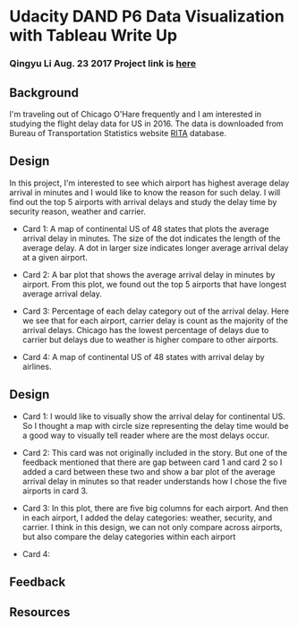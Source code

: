 # Udacity DAND P6 Data Visualization with Tableau Write Up
### Qingyu Li  Aug. 23 2017  Project link is [here](https://public.tableau.com/profile/qingyu.li#!/vizhome/AirTravelDelayStudy-DANDTableauClassProject/Story1?publish=yes)

## Background
I'm traveling out of Chicago O'Hare frequently and I am interested in studying the flight delay data for US in 2016. The data is downloaded from Bureau of Transportation Statistics website [RITA](https://www.transtats.bts.gov/OT_Delay/OT_DelayCause1.asp) database. 

## Design
In this project, I'm interested to see which airport has highest average delay arrival in minutes and I would like to know the reason for such delay. I will find out the top 5 airports with arrival delays and study the delay time by security reason, weather and carrier.

- Card 1: A map of continental US of 48 states that plots the average arrival delay in minutes. The size of the dot indicates the length of the average delay. A dot in larger size indicates longer average arrival delay at a given airport.

- Card 2: A bar plot that shows the average arrival delay in minutes by airport. From this plot, we found out the top 5 airports that have longest average arrival delay.

- Card 3: Percentage of each delay category out of the arrival delay. Here we see that for each airport, carrier delay is count as the majority of the arrival delays. Chicago has the lowest percentage of delays due to carrier but delays due to weather is higher compare to other airports.

- Card 4: A map of continental US of 48 states with arrival delay by airlines.

## Design

- Card 1:  I would like to visually show the arrival delay for continental US. So I thought a map with circle size representing the delay time would be a good way to visually tell reader where are the most delays occur.

- Card 2: This card was not originally included in the story. But one of the feedback mentioned that there are gap between card 1 and card 2 so I added a card between these two and show a bar plot of the average arrival delay in minutes so that reader understands how I chose the five airports in card 3.

- Card 3: In this plot, there are five big columns for each airport. And then in each airport, I added the delay categories: weather, security, and carrier. I think in this design, we can not only compare across airports, but also compare the delay categories within each airport

- Card 4:

## Feedback


## Resources
